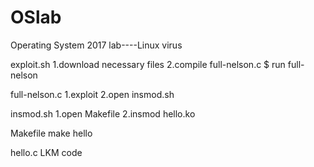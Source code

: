 # OSlab
Operating System 2017 lab----Linux virus

exploit.sh
	1.download necessary files
	2.compile full-nelson.c $ run full-nelson

full-nelson.c
	1.exploit
	2.open insmod.sh

insmod.sh
	1.open Makefile
	2.insmod hello.ko

Makefile
	make hello

hello.c
	LKM code

